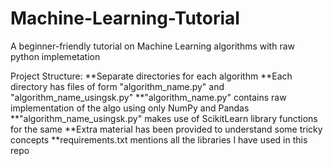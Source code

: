 # Machine-Learning-Tutorial

A beginner-friendly tutorial on Machine Learning algorithms with raw python implemetation

Project Structure:
**Separate directories for each algorithm
**Each directory has files of form "algorithm_name.py" and "algorithm_name_usingsk.py"
**"algorithm_name.py" contains raw implementation of the algo using only NumPy and Pandas
**"algorithm_name_usingsk.py" makes use of ScikitLearn library functions for the same
**Extra material has been provided to understand some tricky concepts
**requirements.txt mentions all the libraries I have used in this repo
